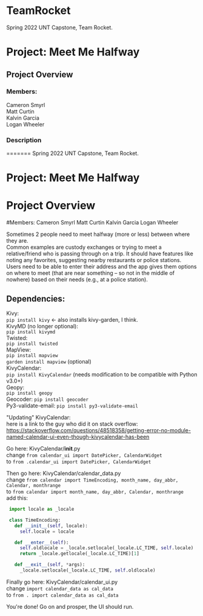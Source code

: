 # TeamRocket

Spring 2022 UNT Capstone, Team Rocket.

# Project: Meet Me Halfway
## Project Overview
### Members:
Cameron Smyrl <br />
Matt Curtin <br />
Kalvin Garcia <br />
Logan Wheeler <br />

### Description
=======
Spring 2022 UNT Capstone, Team Rocket.

# Project: Meet Me Halfway
# Project Overview
#Members:
Cameron Smyrl
Matt Curtin
Kalvin Garcia
Logan Wheeler

Sometimes 2 people need to meet halfway (more or less) between where they are.  
Common examples are custody exchanges or trying to meet a relative/friend who is
passing through on a trip.  It should have features like noting any favorites, suggesting
nearby restaurants or police stations.  Users need to be able to enter their address and
the app gives them options on where to meet (that are near something – so not in the
middle of nowhere) based on their needs (e.g., at a police station).

## Dependencies:
  Kivy: <br />
    `pip install kivy` <- also installs kivy-garden, I think. <br />
  KivyMD (no longer optional): <br />
    `pip install kivymd` <br />
  Twisted: <br />
    `pip install twisted` <br />
  MapView: <br />
    `pip install mapview` <br />
    `garden install mapview` (optional) <br />
  KivyCalendar: <br />
    `pip install KivyCalendar` (needs modification to be compatible with Python v3.0+) <br />
  Geopy: <br />
    `pip install geopy` <br />
  Geocoder:
    `pip install geocoder` <br />
  Py3-validate-email:
    `pip install py3-validate-email` <br />

"Updating" KivyCalendar: <br />
  here is a link to the guy who did it on stack overflow: https://stackoverflow.com/questions/48518358/getting-error-no-module-named-calendar-ui-even-though-kivycalendar-has-been

  Go here: KivyCalendar/__init__.py <br />
    change `from calendar_ui import DatePicker, CalendarWidget` <br />
    to `from .calendar_ui import DatePicker, CalendarWidget` <br />

  Then go here: KivyCalendar/calendar_data.py <br />
    change `from calendar import TimeEncoding, month_name, day_abbr, Calendar, monthrange` <br />
    to `from calendar import month_name, day_abbr, Calendar, monthrange` <br />
    add this: <br />

   ```python
    import locale as _locale

    class TimeEncoding:
      def __init__(self, locale):
        self.locale = locale

      def __enter__(self):
        self.oldlocale = _locale.setlocale(_locale.LC_TIME, self.locale)
        return _locale.getlocale(_locale.LC_TIME)[1]

      def __exit__(self, *args):
        _locale.setlocale(_locale.LC_TIME, self.oldlocale)
   ```
   Finally go here: KivyCalendar/calendar_ui.py <br />
      change `import calendar_data as cal_data` <br />
      to `from . import calendar_data as cal_data` <br />

   You're done! Go on and prosper, the UI should run.
